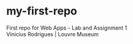 # my-first-repo
First repo for Web Apps - Lab and Assignment 1  
Vinicius Rodrigues | Louvre Museum

